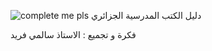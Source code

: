 ![complete me pls](https://user-images.githubusercontent.com/84546664/231906276-8fd958f6-e90b-4be4-89ba-73abffe22147.jpg)
دليل الكتب المدرسية الجزائري



فكرة و تجميع : الاستاذ سالمي فريد

